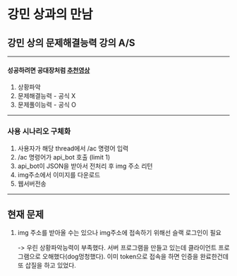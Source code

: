 # 강민 상과의 만남

## 강민 상의 문제해결능력 강의 A/S

---

#### 성공하려면 공대장처럼 [추천영상](https://www.youtube.com/watch?v=cwLlSP5x4Gc)

1. 상황파악
2. 문제해결능력 - 공식 X
3. 문제풀이능력 - 공식 O

---

### 사용 시나리오 구체화

1. 사용자가 해당 thread에서 /ac 명령어 입력
2. /ac 명령어가 api_bot 호출 (limit 1)
3. api_bot이 JSON을 받아서 전처리 후 img 주소 리턴
4. img주소에서 이미지를 다운로드
5. 웹서버전송

---

## 현재 문제

1. img 주소를 받아올 수는 있으나 img주소에 접속하기 위해선 슬랙 로그인이 필요

   -> 우린 상황파악능력이 부족했다. 서버 프로그램을 만들고 있는데 클라이언트 프로그램으로 오해했다(dog멍청했다). 이미 token으로 접속을 하면 인증을 완료한건데 또 삽질을 하고 있었다.
